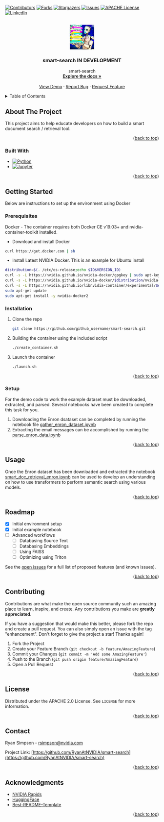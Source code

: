 <a name="readme-top"></a>

<!-- PROJECT SHIELDS -->
<!--
*** I'm using markdown "reference style" links for readability.
*** Reference links are enclosed in brackets [ ] instead of parentheses ( ).
*** See the bottom of this document for the declaration of the reference variables
*** for contributors-url, forks-url, etc. This is an optional, concise syntax you may use.
*** https://www.markdownguide.org/basic-syntax/#reference-style-links
-->
[![Contributors][contributors-shield]][contributors-url]
[![Forks][forks-shield]][forks-url]
[![Stargazers][stars-shield]][stars-url]
[![Issues][issues-shield]][issues-url]
[![APACHE License][license-shield]][license-url]
[![LinkedIn][linkedin-shield]][linkedin-url]



<!-- PROJECT LOGO -->
<br />
<div align="center">
  <a href="https://github.com/RyanAtNVIDIA/smart-search">
    <img src="images/logo.png" alt="Logo" width="80" height="80">
  </a>

<h3 align="center">smart-search IN DEVELOPMENT</h3>

  <p align="center">
    smart-search
    <br />
    <a href="https://github.com/RyanAtNVIDIA/smart-search"><strong>Explore the docs »</strong></a>
    <br />
    <br />
    <a href="https://github.com/RyanAtNVIDIA/smart-search">View Demo</a>
    ·
    <a href="https://github.com/RyanAtNVIDIA/smart-search/issues">Report Bug</a>
    ·
    <a href="https://github.com/RyanAtNVIDIA/smart-search/issues">Request Feature</a>
  </p>
</div>



<!-- TABLE OF CONTENTS -->
<details>
  <summary>Table of Contents</summary>
  <ol>
    <li>
      <a href="#about-the-project">About The Project</a>
      <ul>
        <li><a href="#built-with">Built With</a></li>
      </ul>
    </li>
    <li>
      <a href="#getting-started">Getting Started</a>
      <ul>
        <li><a href="#prerequisites">Prerequisites</a></li>
        <li><a href="#installation">Installation</a></li>
        <li><a href="#setup">Setup</a></li>
      </ul>
    </li>
    <li><a href="#usage">Usage</a></li>
    <li><a href="#roadmap">Roadmap</a></li>
    <li><a href="#contributing">Contributing</a></li>
    <li><a href="#license">License</a></li>
    <li><a href="#contact">Contact</a></li>
    <li><a href="#acknowledgments">Acknowledgments</a></li>
  </ol>
</details>



<!-- ABOUT THE PROJECT -->
## About The Project
This project aims to help educate developers on how to build a smart document search / retrieval tool.
<!-- [![Product Name Screen Shot][product-screenshot]](https://example.com) -->

<p align="right">(<a href="#readme-top">back to top</a>)</p>



### Built With
* [![Python][Made-withPython]][Python-url]
* [![Jupyter][Made-withJupyter]][Jupyter-url]

<p align="right">(<a href="#readme-top">back to top</a>)</p>



<!-- GETTING STARTED -->
## Getting Started

Below are instructions to set up the environment using Docker

### Prerequisites

Docker - The container requires both Docker CE v19.03+ and nvidia-container-toolkit installed.

* Download and install Docker
```sh
curl https://get.docker.com | sh
```
  
  * Install Latest NVIDIA Docker. This is an example for Ubuntu install
  ```sh
distribution=$(. /etc/os-release;echo $ID$VERSION_ID)
curl -s -L https://nvidia.github.io/nvidia-docker/gpgkey | sudo apt-key add -
curl -s -L https://nvidia.github.io/nvidia-docker/$distribution/nvidia-docker.list | sudo tee /etc/apt/sources.list.d/nvidia-docker.list
curl -s -L https://nvidia.github.io/libnvidia-container/experimental/$distribution/libnvidia-container-experimental.list | sudo tee /etc/apt/sources.list.d/libnvidia-container-experimental.list
sudo apt-get update
sudo apt-get install -y nvidia-docker2
  ```

### Installation

1. Clone the repo
   ```sh
   git clone https://github.com/github_username/smart-search.git
   ```
2. Building the container using the included script
   ```sh
   ./create_container.sh
   ```
4. Launch the container
   ```sh
   ./launch.sh
   ```

<p align="right">(<a href="#readme-top">back to top</a>)</p>

### Setup
For the demo code to work the example dataset must be downloaded, extracted, and parsed. Several notebooks have been created to complete this task for you.

1. Downloading the Enron dsataset can be completed by running the notebook file <a href='gather_enron_dataset.ipynb'>gather_enron_dataset.ipynb </a>
2. Extracting the email messages can be accomplished by running the <a href='parse_enron_data.ipynb'>parse_enron_data.ipynb</a>

<p align="right">(<a href="#readme-top">back to top</a>)</p>

<!-- USAGE EXAMPLES -->
## Usage

Once the Enron dataset has been downloaded and extracted the notebook <a href='smart_doc_retrieval_enron.ipynb'>smart_doc_retrieval_enron.ipynb</a> can be used to develop an understanding on how to use transformers to perform semantic search using various models.

<p align="right">(<a href="#readme-top">back to top</a>)</p>



<!-- ROADMAP -->
## Roadmap

- [x] Initial environment setup
- [x] Initial example notebook
- [ ] Advanced workflows
    - [ ] Databasing Source Text
    - [ ] Databasing Embeddings
    - [ ] Using FAISS
    - [ ] Optimizing using Triton

See the [open issues](https://github.com/RyanAtNVIDIA/smart-search/issues) for a full list of proposed features (and known issues).

<p align="right">(<a href="#readme-top">back to top</a>)</p>



<!-- CONTRIBUTING -->
## Contributing

Contributions are what make the open source community such an amazing place to learn, inspire, and create. Any contributions you make are **greatly appreciated**.

If you have a suggestion that would make this better, please fork the repo and create a pull request. You can also simply open an issue with the tag "enhancement".
Don't forget to give the project a star! Thanks again!

1. Fork the Project
2. Create your Feature Branch (`git checkout -b feature/AmazingFeature`)
3. Commit your Changes (`git commit -m 'Add some AmazingFeature'`)
4. Push to the Branch (`git push origin feature/AmazingFeature`)
5. Open a Pull Request

<p align="right">(<a href="#readme-top">back to top</a>)</p>



<!-- LICENSE -->
## License

Distributed under the APACHE 2.0 License. See `LICENSE` for more information.

<p align="right">(<a href="#readme-top">back to top</a>)</p>



<!-- CONTACT -->
## Contact

Ryan Simpson - rsimpson@nvidia.com

Project Link: [https://github.com/RyanAtNVIDIA/smart-search](https://github.com/RyanAtNVIDIA/smart-search)

<p align="right">(<a href="#readme-top">back to top</a>)</p>



<!-- ACKNOWLEDGMENTS -->
## Acknowledgments

* [NVIDIA Rapids](https://rapids.ai/)
* [HuggingFace](https://huggingface.co/)
* [Best-README-Template](https://github.com/othneildrew/Best-README-Template)

<p align="right">(<a href="#readme-top">back to top</a>)</p>


<!-- MARKDOWN LINKS & IMAGES -->
<!-- https://www.markdownguide.org/basic-syntax/#reference-style-links -->
[contributors-shield]: https://img.shields.io/github/contributors/RyanAtNVIDIA/smart-search.svg?style=for-the-badge
[contributors-url]: https://github.com/RyanAtNVIDIA/smart-search/graphs/contributors
[forks-shield]: https://img.shields.io/github/forks/RyanAtNVIDIA/smart-search.svg?style=for-the-badge
[forks-url]: https://github.com/RyanAtNVIDIA/smart-search/network/members
[stars-shield]: https://img.shields.io/github/stars/RyanAtNVIDIA/smart-search.svg?style=for-the-badge
[stars-url]: https://github.com/RyanAtNVIDIA/smart-search/stargazers
[issues-shield]: https://img.shields.io/github/issues/RyanAtNVIDIA/smart-search.svg?style=for-the-badge
[issues-url]: https://github.com/RyanAtNVIDIA/smart-search/issues
[license-shield]: https://img.shields.io/badge/license-Apache--2.0-blue?style=for-the-badg
[license-url]: https://github.com/RyanAtNVIDIA/smart-search/blob/master/LICENSE
[linkedin-shield]: https://img.shields.io/badge/-LinkedIn-black.svg?style=for-the-badge&logo=linkedin&colorB=555
[linkedin-url]: https://www.linkedin.com/in/ryansimpson1620/
[Made-withJupyter]: https://img.shields.io/badge/Made%20with-Jupyter-orange?style=for-the-badge&logo=Jupyter
[Jupyter-url]: https://jupyter.org/try
[Made-withPython]: https://img.shields.io/badge/Made%20with-Python-orange?style=for-the-badge&logo=Python
[Python-url]: https://www.python.org/
